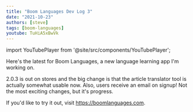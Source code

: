 ```yaml
---
title: "Boom Languages Dev Log 3"
date: "2021-10-23"
authors: [steve]
tags: [boom-languages]
youtube: TuHiA5xBwVk
---
```


import YouTubePlayer from '@site/src/components/YouTubePlayer';

<YouTubePlayer youtubeLink={frontmatter.youtube} />

Here's the latest for Boom Languages, a new language learning app I'm working on.

2.0.3 is out on stores and the big change is that the article translator tool is actually somewhat usable now. Also, users receive an email on signup! Not the most exciting changes, but it's progress.

If you'd like to try it out, visit https://boomlanguages.com.